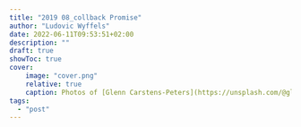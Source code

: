 ```yaml
---
title: "2019 08_collback Promise"
author: "Ludovic Wyffels"
date: 2022-06-11T09:53:51+02:00
description: ""
draft: true
showToc: true
cover:
    image: "cover.png"
    relative: true
    caption: Photos of [Glenn Carstens-Peters](https://unsplash.com/@glenncarstenspeters) on [Unsplash](https://unsplash.com)
tags:
  - "post"
---
```

